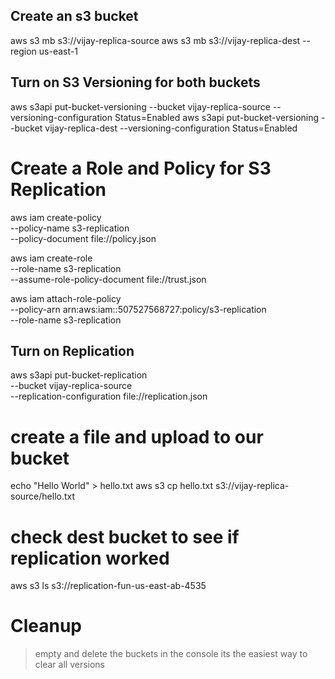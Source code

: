 ## Create an s3 bucket

aws s3 mb s3://vijay-replica-source
aws s3 mb s3://vijay-replica-dest --region us-east-1


## Turn on S3 Versioning for both buckets

aws s3api put-bucket-versioning --bucket vijay-replica-source --versioning-configuration Status=Enabled
aws s3api put-bucket-versioning --bucket vijay-replica-dest --versioning-configuration Status=Enabled

# Create a Role and Policy for S3 Replication


aws iam create-policy \
    --policy-name s3-replication \
    --policy-document file://policy.json

    
aws iam create-role \
    --role-name s3-replication \
    --assume-role-policy-document file://trust.json


aws iam attach-role-policy \
    --policy-arn arn:aws:iam::507527568727:policy/s3-replication \
    --role-name s3-replication

## Turn on Replication

aws s3api put-bucket-replication \
    --bucket vijay-replica-source \
    --replication-configuration file://replication.json


# create a file and upload to our bucket

echo "Hello World" > hello.txt
aws s3 cp hello.txt s3://vijay-replica-source/hello.txt

# check dest bucket to see if replication worked

aws s3 ls s3://replication-fun-us-east-ab-4535

# Cleanup

> empty and delete the buckets in the console its the easiest way to clear all versions